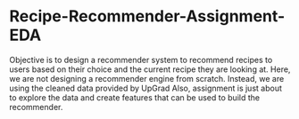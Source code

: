 # Recipe-Recommender-Assignment-EDA
Objective is to design a recommender system to recommend recipes to users based on their choice and the current recipe they are looking at.
Here, we are not designing a recommender engine from scratch. Instead, we are using the cleaned data provided by UpGrad
Also, assignment is just about to explore the data and create features that can be used to build the recommender.

